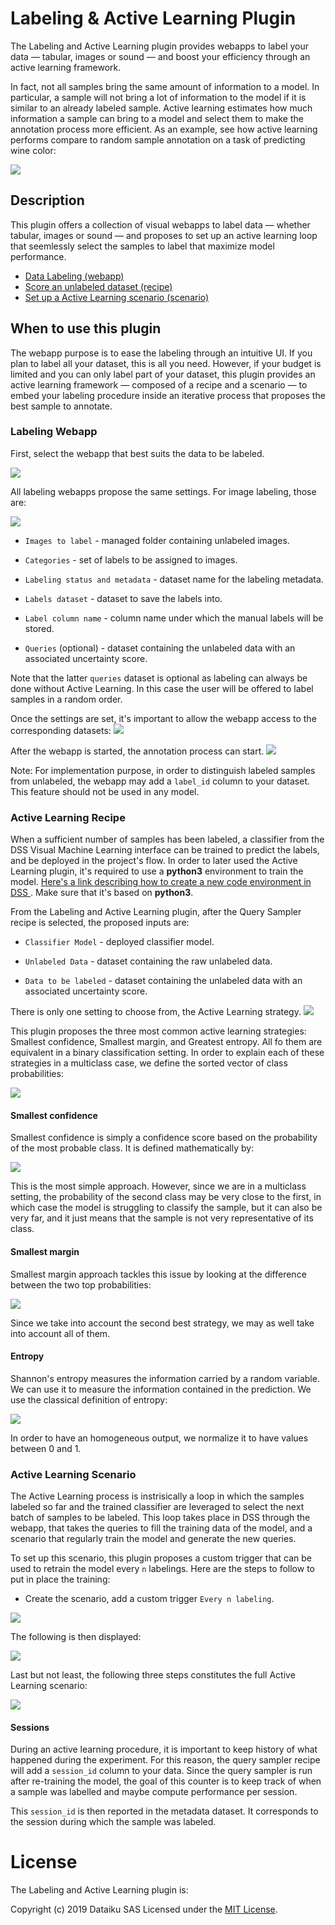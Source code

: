 # Labeling &amp; Active Learning Plugin  

The Labeling and Active Learning plugin provides webapps to label your data — tabular, images or sound — and boost your efficiency through an active learning framework.

In fact, not all samples bring the same amount of information to a model. In particular, a sample will not bring a lot of
information to the model if it is similar to an already labeled sample. Active learning estimates how much information a
sample can bring to a model and select them to make the annotation process more efficient. As an example, see how active
learning performs compare to random sample annotation on a task of predicting wine color:

![](resource/img-doc/active-learning-perf.png)  

## Description  

This plugin offers a collection of visual webapps to label data — whether tabular, images or sound — and
proposes to set up an active learning loop that seemlessly select the samples to label that maximize model
performance.

- [Data Labeling (webapp)](#labeling-webapp)
- [Score an unlabeled dataset (recipe)](#active-learning-recipe)
- [Set up a Active Learning scenario (scenario)](#active-learning-scenario)

## When to use this plugin

The webapp purpose is to ease the labeling through an intuitive UI. If you plan to label all your dataset, this is all you need. However, if your budget is limited and you can only label part of your dataset, this plugin provides an active learning framework
— composed of a recipe and a scenario — to embed your labeling procedure inside an iterative process that proposes the best sample to annotate.

### Labeling Webapp
First, select the webapp that best suits the data to be labeled.

![](resource/img-doc/webapp-selection.png)

All labeling webapps propose the same settings. For image labeling, those are: 

![](resource/img-doc/webapp-settings.png)  

- `Images to label` - managed folder containing unlabeled images.

- `Categories` - set of labels to be assigned to images.

- `Labeling status and metadata` - dataset name for the labeling metadata.

- `Labels dataset` - dataset to save the labels into.

- `Label column name` - column name under which the manual labels will be stored.

- `Queries` (optional) - dataset containing the unlabeled data with an associated uncertainty score.
  
Note that the latter `queries` dataset is optional as labeling can always be done without Active Learning. In this case the user will be offered to label samples in a random order. 

Once the settings are set, it's important to allow the webapp access to the corresponding datasets:
![](resource/img-doc/webapp-security.png)  

After the webapp is started, the annotation process can start.
![](resource/img-doc/webapp-ui.png)  

Note: For implementation purpose, in order to distinguish labeled samples from unlabeled, the webapp may add a `label_id` column
to your dataset. This feature should not be used in any model.

### Active Learning Recipe  

When a sufficient number of samples has been labeled, a classifier from the DSS Visual Machine Learning interface can be trained to predict the labels, and be deployed in the project's flow. 
In order to later used the Active Learning plugin, it's required to use a **python3** environment to train the model. [Here's a link describing how to create a new code environment in DSS ](https://doc.dataiku.com/dss/latest/code-envs/operations-python.html#create-a-code-environment). Make sure that it's based on **python3**.  

From the Labeling and Active Learning plugin, after the Query Sampler recipe is selected, the proposed inputs are:
 
 - `Classifier Model` - deployed classifier model.
  
 - `Unlabeled Data` - dataset containing the raw unlabeled data.
  
 - `Data to be labeled` - dataset containing the unlabeled data with an associated uncertainty score.

There is only one setting to choose from, the Active Learning strategy.
![](resource/img-doc/active-learning-recipe.png) 

This plugin proposes the three most common active learning strategies: Smallest confidence, Smallest margin,
and Greatest entropy. All fo them are equivalent in a binary classification setting. In order to explain each of these strategies in a multiclass case, we define the sorted vector of class probabilities:

<img src="https://render.githubusercontent.com/render/math?math=\langle p_1, ..., p_n \rangle  \quad \text{with} \quad p_i = P(y=i|X) \quad \text{s.t.} \quad \forall i, j  \quad p_i \geqslant p_j ">

#### Smallest confidence

Smallest confidence is simply a confidence score based on the probability of the most probable class. It
is defined mathematically by:

<img src="https://render.githubusercontent.com/render/math?math=Confidence(X) = 1 - p_1">

This is the most simple approach. However, since we are in a multiclass setting, the probability of the second class may be very close to the first, in which case the model is struggling to classify the sample, but it can also be very far, and it just means that the sample is not very representative of its class.

#### Smallest margin

Smallest margin approach tackles this issue by looking at the difference between the two top probabilities:

<img src="https://render.githubusercontent.com/render/math?math=Margin(X) = 1 - (p_1 - p_2)">

Since we take into account the second best strategy, we may as well take into account all of them.

#### Entropy

Shannon's entropy measures the information carried by a random variable. We can use it to measure the information contained in the prediction. We use the classical definition of entropy:

<img src="https://render.githubusercontent.com/render/math?math=Entropy(X) = - \sum p_i \text{log}(p_i))">

In order to have an homogeneous output, we normalize it to have values between 0 and 1.

### Active Learning Scenario

The Active Learning process is instrisically a loop in which the samples labeled so far and the trained classifier are leveraged to select the next batch of samples to be labeled. This loop takes place in DSS through the webapp, that takes the queries to fill the training data of the model, and a scenario that regularly train the model and generate the new queries.

To set up this scenario, this plugin proposes a custom trigger that can be used to retrain the model every `n` labelings. Here are the steps to follow to put in place the training: 

- Create the scenario, add a custom trigger `Every n labeling`.

![](resource/img-doc/scenario-trigger.png)  

The following is then displayed: 

![](resource/img-doc/scenario-trigger-option.png)  

Last but not least, the following three steps constitutes the full Active Learning scenario:

![](resource/img-doc/scenario-steps.png)

#### Sessions

During an active learning procedure, it is important to keep history of what happened during the experiment. For this reason, the query sampler recipe will add a `session_id` column to your data. Since the query sampler is run after re-training the model, the goal of this counter is to keep track of when a sample was labelled and maybe compute performance per session.

This `session_id` is then reported in the metadata dataset. It corresponds to the session during which the sample was labeled.

# License

The Labeling and Active Learning plugin is:

   Copyright (c) 2019 Dataiku SAS
   Licensed under the [MIT License](LICENSE.md).
